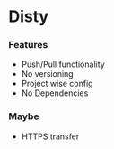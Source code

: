 # Disty

### Features
- Push/Pull functionality
- No versioning
- Project wise config
- No Dependencies

### Maybe
- HTTPS transfer